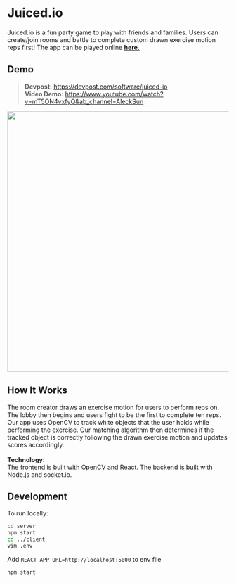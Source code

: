 # Juiced.io
Juiced.io is a fun party game to play with friends and families. Users can create/join rooms and battle to complete custom drawn exercise motion reps first! The app can be played online [**here.**](https://juicedio.netlify.app/)

## Demo
> **Devpost:** https://devpost.com/software/juiced-io<br/>
> **Video Demo:** https://www.youtube.com/watch?v=mT5ON4vxfyQ&ab_channel=AleckSun
<img src="client/src/images/Juicedio.gif" width="941" height="593"/>

## How It Works
The room creator draws an exercise motion for users to perform reps on. The lobby then begins and users fight to be the first to complete ten reps. Our app uses OpenCV to track white objects that the user holds while performing the exercise. Our matching algorithm then determines if the tracked object is correctly following the drawn exercise motion and updates scores accordingly.<br/><br/>
**Technology:**<br/>
The frontend is built with OpenCV and React. The backend is built with Node.js and socket.io.

## Development
To run locally:
```bash
cd server
npm start
cd ../client
vim .env
```
Add `REACT_APP_URL=http://localhost:5000` to env file
```bash
npm start
```

